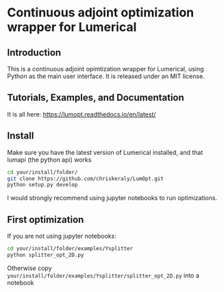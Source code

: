 # Continuous adjoint optimization wrapper for Lumerical

## Introduction

This is a continuous adjoint opimtization wrapper for Lumerical, using Python as the main user interface. It is released under an MIT license.

## Tutorials, Examples, and Documentation

It is all here: https://lumopt.readthedocs.io/en/latest/

## Install

Make sure you have the latest version of Lumerical installed, and that lumapi (the python api) works

```bash
cd your/install/folder/
git clone https://github.com/chriskeraly/LumOpt.git
python setup.py develop
```

I would strongly recommend using jupyter notebooks to run optimizations.

## First optimization

If you are not using jupyter notebooks:

```bash
cd your/install/folder/examples/Ysplitter
python splitter_opt_2D.py
```

Otherwise copy `your/install/folder/examples/Ysplitter/splitter_opt_2D.py` into a notebook
